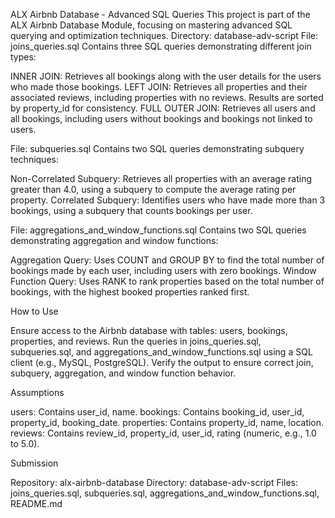ALX Airbnb Database - Advanced SQL Queries
This project is part of the ALX Airbnb Database Module, focusing on mastering advanced SQL querying and optimization techniques.
Directory: database-adv-script
File: joins_queries.sql
Contains three SQL queries demonstrating different join types:

INNER JOIN: Retrieves all bookings along with the user details for the users who made those bookings.
LEFT JOIN: Retrieves all properties and their associated reviews, including properties with no reviews. Results are sorted by property_id for consistency.
FULL OUTER JOIN: Retrieves all users and all bookings, including users without bookings and bookings not linked to users.

File: subqueries.sql
Contains two SQL queries demonstrating subquery techniques:

Non-Correlated Subquery: Retrieves all properties with an average rating greater than 4.0, using a subquery to compute the average rating per property.
Correlated Subquery: Identifies users who have made more than 3 bookings, using a subquery that counts bookings per user.

File: aggregations_and_window_functions.sql
Contains two SQL queries demonstrating aggregation and window functions:

Aggregation Query: Uses COUNT and GROUP BY to find the total number of bookings made by each user, including users with zero bookings.
Window Function Query: Uses RANK to rank properties based on the total number of bookings, with the highest booked properties ranked first.

How to Use

Ensure access to the Airbnb database with tables: users, bookings, properties, and reviews.
Run the queries in joins_queries.sql, subqueries.sql, and aggregations_and_window_functions.sql using a SQL client (e.g., MySQL, PostgreSQL).
Verify the output to ensure correct join, subquery, aggregation, and window function behavior.

Assumptions

users: Contains user_id, name.
bookings: Contains booking_id, user_id, property_id, booking_date.
properties: Contains property_id, name, location.
reviews: Contains review_id, property_id, user_id, rating (numeric, e.g., 1.0 to 5.0).

Submission

Repository: alx-airbnb-database
Directory: database-adv-script
Files: joins_queries.sql, subqueries.sql, aggregations_and_window_functions.sql, README.md
